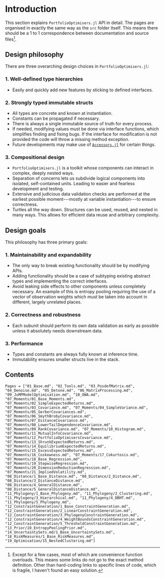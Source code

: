 # Introduction

This section explains `PortfolioOptimisers.jl` API in detail. The pages are organised in exactly the same way as the `src` folder itself. This means there should be a 1 to 1 correspondence between documentation and source files[^1].

## Design philosophy

There are three overarching design choices in `PortfolioOptimisers.jl`:

### 1. Well-defined type hierarchies

  - Easily and quickly add new features by sticking to defined interfaces.

### 2. Strongly typed immutable structs

  - All types are concrete and known at instantiation.
  - Constants can be propagated if necessary.
  - There is always a single immutable source of truth for every process.
  - If needed, modifying values must be done via interface functions, which simplifies finding and fixing bugs. If the interface for modification is not provided the code will throw a missing method exception.
  - Future developments may make use of [`Accessors.jl`](https://github.com/JuliaObjects/Accessors.jl) for certain things.

### 3. Compositional design

  - `PortfolioOptimisers.jl` is a toolkit whose components can interact in complex, deeply nested ways.
  - Separation of concerns lets us subdivide logical components into isolated, self-contained units. Leading to easier and fearless development and testing.
  - Extensive and judicious data validation checks are performed at the earliest possible moment---mostly at variable instantiation---to ensure correctness.
  - Turtles all the way down. Structures can be used, reused, and nested in many ways. This allows for efficient data reuse and arbitrary complexity.

## Design goals

This philosophy has three primary goals:

### 1. Maintainability and expandability

  - The only way to break existing functionality should be by modifying APIs.
  - Adding functionality should be a case of subtyping existing abstract types and implementing the correct interfaces.
  - Avoid leaking side effects to other components unless completely necessary. An example of this is entropy pooling requiring the use of a vector of observation weights which must be taken into account in different, largely unrelated places.

### 2. Correctness and robustness

  - Each subunit should perform its own data validation as early as possible unless it absolutely needs downstream data.

### 3. Performance

  - Types and constants are always fully known at inference time.
  - Immutability ensures smaller structs live in the stack.

## Contents

```@contents
Pages = ["01_Base.md", "02_Tools.md", "03_PosdefMatrix.md", "04_Denoise.md", "05_Detone.md", "06_MatrixProcessing.md", "09_JuMPModelOptimisation.md", "10_OWA.md", "07_Moments/01_Base_Moments.md", "07_Moments/02_SimpleExpectedReturns.md", "07_Moments/03_Covariance.md", "07_Moments/04_SimpleVariance.md", "07_Moments/05_GerberCovariances.md", "07_Moments/06_SmythBrobyCovariance.md", "07_Moments/07_DistanceCovariance.md", "07_Moments/08_LowerTailDependenceCovariance.md", "07_Moments/09_RankCovariance.md", "07_Moments/10_Histogram.md", "07_Moments/11_MutualInfoCovariance.md", "07_Moments/12_PortfolioOptimisersCovariance.md", "07_Moments/13_ShrunkExpectedReturns.md", "07_Moments/14_EquilibriumExpectedReturns.md", "07_Moments/15_ExcessExpectedReturns.md", "07_Moments/16_Coskewness.md", "07_Moments/17_Cokurtosis.md", "07_Moments/18_Base_Regression.md", "07_Moments/19_StepwiseRegression.md", "07_Moments/20_DimensionReductionRegression.md", "07_Moments/21_ImpliedVolatility.md", "08_Distance/1_Base_Distance.md", "08_Distance/2_Distance.md", "08_Distance/3_DistanceDistance.md", "08_Distance/4_GeneralDistance.md", "08_Distance/5_GeneralDistanceDistance.md", "11_Phylogeny/1_Base_Phylogeny.md", "11_Phylogeny/2_Clustering.md", "11_Phylogeny/3_Hierarchical.md", "11_Phylogeny/4_DBHT.md", "11_Phylogeny/5_Phylogeny.md", "12_ConstraintGeneration/1_Base_ConstraintGeneration.md", "12_ConstraintGeneration/2_LinearConstraintGeneration.md", "12_ConstraintGeneration/3_PhylogenyConstraintGeneration.md", "12_ConstraintGeneration/4_WeightBoundsConstraintGeneration.md", "12_ConstraintGeneration/5_ThresholdConstraintGeneration.md", "13_Prior/10_EntropyPoolingPrior.md", "14_UncertaintySets.md/1_Base_UncertaintySets.md", "18_RiskMeasures/1_Base_RiskMeasures.md", "19_Optimisation/15_NestedClustering.md"]
```

[^1]: Except for a few cases, most of which are convenience function overloads. This means some links do not go to the exact method definition. Other than hard-coding links to specific lines of code, which is fragile, I haven't found an easy solution.
